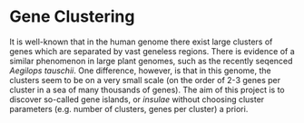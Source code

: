 # Gene Clustering
It is well-known that in the human genome there exist large clusters of genes which are separated by vast geneless regions. There is evidence of a similar phenomenon in large plant genomes, such as the recently seqenced *Aegilops tauschii*. One difference, however, is that in this genome, the clusters seem to be on a very small scale (on the order of 2-3 genes per cluster in a sea of many thousands of genes). The aim of this project is to discover so-called gene islands, or *insulae* without choosing cluster parameters (e.g. number of clusters, genes per cluster) a priori.
